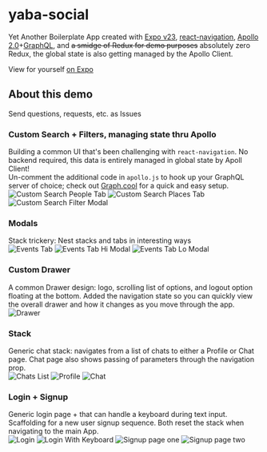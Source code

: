 # yaba-social
Yet Another Boilerplate App created with [Expo v23](https://expo.io), [react-navigation](https://reactnavigation.org), [Apollo 2.0](https://www.apollographql.com/docs/react/)+[GraphQL](http://graphql.org), and ~~a smidge of Redux for demo purposes~~ absolutely zero Redux, the global state is also getting managed by the Apollo Client.

View for yourself [on Expo](https://exp.host/@allpwrfulroot/yaba-social)

## About this demo  
Send questions, requests, etc. as Issues

### Custom Search + Filters, managing state thru Apollo  
Building a common UI that's been challenging with `react-navigation`. No backend required, this data is entirely managed in global state by Apoll Client!   
Un-comment the additional code in `apollo.js` to hook up your GraphQL server of choice; check out [Graph.cool](http://graph.cool) for a quick and easy setup.  
![Custom Search People Tab](/documentation/CustomSearch_People.png)
![Custom Search Places Tab](/documentation/CustomSearch_Places.png)
![Custom Search Filter Modal](/documentation/CustomSearch_Filter.png)

### Modals  
Stack trickery: Nest stacks and tabs in interesting ways  
![Events Tab](/documentation/EventsTab.png)
![Events Tab Hi Modal](/documentation/EventsTab_HiModal.png)
![Events Tab Lo Modal](/documentation/EventsTab_LoModal.png)  

### Custom Drawer  
A common Drawer design: logo, scrolling list of options, and logout option floating at the bottom. Added the navigation state so you can quickly view the overall drawer and how it changes as you move through the app.  
![Drawer](/documentation/Drawer.png)  

### Stack  
Generic chat stack: navigates from a list of chats to either a Profile or Chat page. Chat page also shows passing of parameters through the navigation prop.  
![Chats List](/documentation/ChatsTab.png)
![Profile](/documentation/Profile.png)
![Chat](/documentation/Chat.png)  

### Login + Signup  
Generic login page + that can handle a keyboard during text input. Scaffolding for a new user signup sequence. Both reset the stack when navigating to the main App.  
![Login](/documentation/Login.png)
![Login With Keyboard](/documentation/LoginWithKeyboard.png)
![Signup page one](/documentation/SignupPage1.png)
![Signup page two](/documentation/SignupPage2.png)
